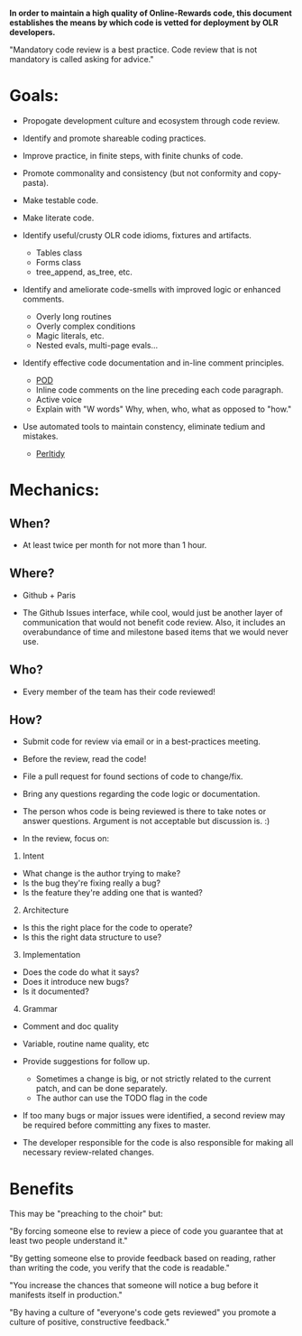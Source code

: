 **In order to maintain a high quality of Online-Rewards code, this document
establishes the means by which code is vetted for deployment by OLR developers.**

"Mandatory code review is a best practice.  Code review that is not mandatory is called asking for advice."

Goals:
======

* Propogate development culture and ecosystem through code review.

* Identify and promote shareable coding practices.

* Improve practice, in finite steps, with finite chunks of code.

* Promote commonality and consistency (but not conformity and copy-pasta).

* Make testable code.

* Make literate code.

* Identify useful/crusty OLR code idioms, fixtures and artifacts.
  * Tables class
  * Forms class
  * tree_append, as_tree, etc.

* Identify and ameliorate code-smells with improved logic or enhanced
comments.
  * Overly long routines
  * Overly complex conditions
  * Magic literals, etc.
  * Nested evals, multi-page evals...

* Identify effective code documentation and in-line comment principles.
  * [POD](https://github.com/Whapps/best-practices/blob/master/perl-style/Pod_Coverage.md "POD coverage")
  * Inline code comments on the line preceding each code paragraph.
  * Active voice
  * Explain with "W words" Why, when, who, what as opposed to "how."

* Use automated tools to maintain constency, eliminate tedium and mistakes.
  * [Perltidy](https://github.com/Whapps/best-practices/tree/master/perl-style#perltidy/ "Perltidy")

Mechanics:
==========

When?
-----

* At least twice per month for not more than 1 hour.

Where?
------

* Github + Paris

* The Github Issues interface, while cool, would just be another layer of
communication that would not benefit code review.  Also, it includes an
overabundance of time and milestone based items that we would never use.

Who?
----

* Every member of the team has their code reviewed!

How?
----

* Submit code for review via email or in a best-practices meeting.

* Before the review, read the code!

* File a pull request for found sections of code to change/fix.

* Bring any questions regarding the code logic or documentation.

* The person whos code is being reviewed is there to take notes or answer questions.  Argument is not acceptable but discussion is. :)

* In the review, focus on:

1. Intent
  * What change is the author trying to make?
  * Is the bug they're fixing really a bug?
  * Is the feature they're adding one that is wanted?
2. Architecture
  * Is this the right place for the code to operate?
  * Is this the right data structure to use?
3. Implementation
  * Does the code do what it says?
  * Does it introduce new bugs?
  * Is it documented?
4. Grammar
  * Comment and doc quality
  * Variable, routine name quality, etc

* Provide suggestions for follow up.
  * Sometimes a change is big, or not strictly related to the current patch, and can be done separately.
  * The author can use the TODO flag in the code

* If too many bugs or major issues were identified, a second
review may be required before committing any fixes to master.

* The developer responsible for the code is also responsible for making all
necessary review-related changes.

Benefits
========

This may be "preaching to the choir" but:

"By forcing someone else to review a piece of code you guarantee that at least two people understand it."

"By getting someone else to provide feedback based on reading, rather than writing the code, you verify that the code is readable."

"You increase the chances that someone will notice a bug before it manifests itself in production."

"By having a culture of "everyone's code gets reviewed" you promote a culture of positive, constructive feedback."
